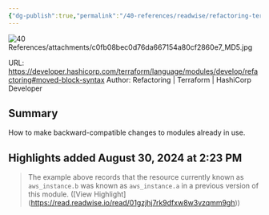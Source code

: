 ```yaml
---
{"dg-publish":true,"permalink":"/40-references/readwise/refactoring-terraform-hashi-corp-developer/","tags":["rw/articles"]}
---
```


![40 References/attachments/c0fb08bec0d76da667154a80cf2860e7_MD5.jpg](/img/user/40%20References/attachments/c0fb08bec0d76da667154a80cf2860e7_MD5.jpg)
  
URL: https://developer.hashicorp.com/terraform/language/modules/develop/refactoring#moved-block-syntax
Author: Refactoring | Terraform | HashiCorp Developer

## Summary

How to make backward-compatible changes to modules already in use.

## Highlights added August 30, 2024 at 2:23 PM
>The example above records that the resource currently known as `aws_instance.b` was known as `aws_instance.a` in a previous version of this module. ([View Highlight] (https://read.readwise.io/read/01gzjhj7rk9dfxw8w3vzqmm9gh))


